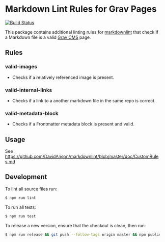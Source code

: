# Markdown Lint Rules for Grav Pages

[![Build Status](https://travis-ci.org/syseleven/markdownlint-rules-grav-pages.svg?branch=master)](https://travis-ci.org/syseleven/markdownlint-rules-grav-pages)

This package contains additional linting rules for [markdownlint](https://github.com/DavidAnson/markdownlint)
that check if a Markdown file is a valid [Grav CMS](https://getgrav.org/) page.

## Rules

### valid-images

* Checks if a relatively referenced image is present.

### valid-internal-links

* Checks if a link to a another markdown file in the same repo is correct.

### valid-metadata-block

* Checks if a Frontmatter metadata block is present and valid.

## Usage

See https://github.com/DavidAnson/markdownlint/blob/master/doc/CustomRules.md

## Development

To lint all source files run:

```bash
$ npm run lint
```

To run all tests:

```bash
$ npm run test
```

To release a new version, ensure that the checkout is clean, then run:

```bash
$ npm run release && git push --follow-tags origin master && npm publish
```
